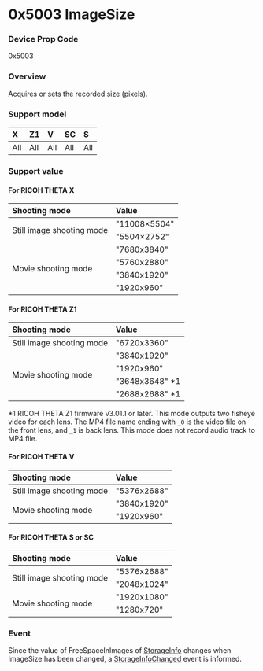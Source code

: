 # 0x5003 ImageSize

### Device Prop Code

0x5003

### Overview

Acquires or sets the recorded size (pixels).

### Support model

| X | Z1 | V | SC | S |
|:--|:--|:--|:--|:--|
| All | All | All | All | All |

### Support value

#### For RICOH THETA X

<table border="0">
  <thead>
    <tr>
      <th style="text-align: left">Shooting mode</th>
      <th style="text-align: left">Value</th>
    </tr>
  </thead>
  <tbody>
    <tr>
      <td rowspan="2">Still image shooting mode</td>
      <td>"11008×5504"</td>
    </tr>
    <tr>
      <td>"5504×2752"</td>
    </tr>
    <tr>
      <td rowspan="4">Movie shooting mode</td>
      <td>"7680x3840"</td>
    </tr>
    <tr>
      <td>"5760x2880"</td>
    </tr>
    <tr>
      <td>"3840x1920"</td>
    </tr>
    <tr>
      <td>"1920x960"</td>
    </tr>
  </tbody>
</table>

#### For RICOH THETA Z1

<table border="0">
  <thead>
    <tr>
      <th style="text-align: left">Shooting mode</th>
      <th style="text-align: left">Value</th>
    </tr>
  </thead>
  <tbody>
    <tr>
      <td rowspan="1">Still image shooting mode</td>
      <td>"6720x3360"</td>
    </tr>
    <tr>
      <td rowspan="4">Movie shooting mode</td>
      <td>"3840x1920"</td>
    </tr>
    <tr>
      <td>"1920x960"</td>
    </tr>
    <tr>
      <td>"3648x3648" *1</td>
    </tr>
    <tr>
      <td>"2688x2688" *1</td>
    </tr>
  </tbody>
</table>

\*1 RICOH THETA Z1 firmware v3.01.1 or later. This mode outputs two fisheye video for each lens. The MP4 file name ending with `_0` is the video file on the front lens, and `_1` is back lens. This mode does not record audio track to MP4 file.  

#### For RICOH THETA V

<table border="0">
  <thead>
    <tr>
      <th style="text-align: left">Shooting mode</th>
      <th style="text-align: left">Value</th>
    </tr>
  </thead>
  <tbody>
    <tr>
      <td rowspan="1">Still image shooting mode</td>
      <td>"5376x2688"</td>
    </tr>
    <tr>
      <td rowspan="2">Movie shooting mode</td>
      <td>"3840x1920"</td>
    </tr>
    <tr>
      <td>"1920x960"</td>
    </tr>
  </tbody>
</table>

#### For RICOH THETA S or SC

<table border="0">
  <thead>
    <tr>
      <th style="text-align: left">Shooting mode</th>
      <th style="text-align: left">Value</th>
    </tr>
  </thead>
  <tbody>
    <tr>
      <td rowspan="2">Still image shooting mode</td>
      <td>"5376x2688"</td>
    </tr>
    <tr>
      <td>"2048x1024"</td>
    </tr>
    <tr>
      <td rowspan="2">Movie shooting mode</td>
      <td>"1920x1080"</td>
    </tr>
    <tr>
      <td>"1280x720"</td>
    </tr>
  </tbody>
</table>

### Event

Since the value of FreeSpaceInImages of [StorageInfo](../operation/get_storage_info.md) changes when ImageSize has been changed, a [StorageInfoChanged](../event/storage_info_changed.md) event is informed.
